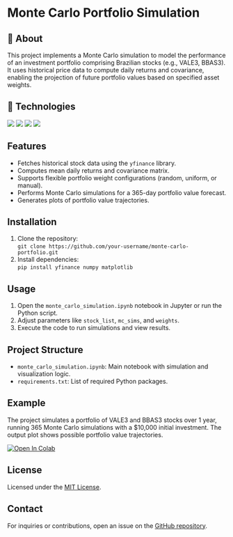 <h1>Monte Carlo Portfolio Simulation</h1>

<h2>📝 About</h2>
<p>This project implements a Monte Carlo simulation to model the performance of an investment portfolio comprising Brazilian stocks (e.g., VALE3, BBAS3). It uses historical price data to compute daily returns and covariance, enabling the projection of future portfolio values based on specified asset weights.</p>

<h2>🚀 Technologies</h2>
<div>
  <img src="https://img.shields.io/badge/Python-3776AB?style=for-the-badge&logo=python&logoColor=white">
  <img src="https://img.shields.io/badge/NumPy-013243?style=for-the-badge&logo=numpy&logoColor=white">
  <img src="https://img.shields.io/badge/Matplotlib-11557C?style=for-the-badge&logo=python&logoColor=white">
  <img src="https://img.shields.io/badge/Yahoo%20Finance-720E9E?style=for-the-badge&logo=yahoo&logoColor=white">
</div>

<h2>Features</h2>
<ul>
  <li>Fetches historical stock data using the <code>yfinance</code> library.</li>
  <li>Computes mean daily returns and covariance matrix.</li>
  <li>Supports flexible portfolio weight configurations (random, uniform, or manual).</li>
  <li>Performs Monte Carlo simulations for a 365-day portfolio value forecast.</li>
  <li>Generates plots of portfolio value trajectories.</li>
</ul>

<h2>Installation</h2>
<ol>
  <li>Clone the repository:<br>
    <code>git clone https://github.com/your-username/monte-carlo-portfolio.git</code>
  </li>
  <li>Install dependencies:<br>
    <code>pip install yfinance numpy matplotlib</code>
  </li>
</ol>

<h2>Usage</h2>
<ol>
  <li>Open the <code>monte_carlo_simulation.ipynb</code> notebook in Jupyter or run the Python script.</li>
  <li>Adjust parameters like <code>stock_list</code>, <code>mc_sims</code>, and <code>weights</code>.</li>
  <li>Execute the code to run simulations and view results.</li>
</ol>

<h2>Project Structure</h2>
<ul>
  <li><code>monte_carlo_simulation.ipynb</code>: Main notebook with simulation and visualization logic.</li>
  <li><code>requirements.txt</code>: List of required Python packages.</li>
</ul>

<h2>Example</h2>
<p>The project simulates a portfolio of VALE3 and BBAS3 stocks over 1 year, running 365 Monte Carlo simulations with a $10,000 initial investment. The output plot shows possible portfolio value trajectories.</p>
<p>
  <a href="https://colab.research.google.com/github/your-username/monte-carlo-portfolio/blob/main/monte_carlo_simulation.ipynb">
    <img src="https://colab.research.google.com/assets/colab-badge.svg" alt="Open In Colab">
  </a>
</p>

<h2>License</h2>
<p>Licensed under the <a href="LICENSE">MIT License</a>.</p>

<h2>Contact</h2>
<p>For inquiries or contributions, open an issue on the <a href="https://github.com/your-username/monte-carlo-portfolio">GitHub repository</a>.</p>

